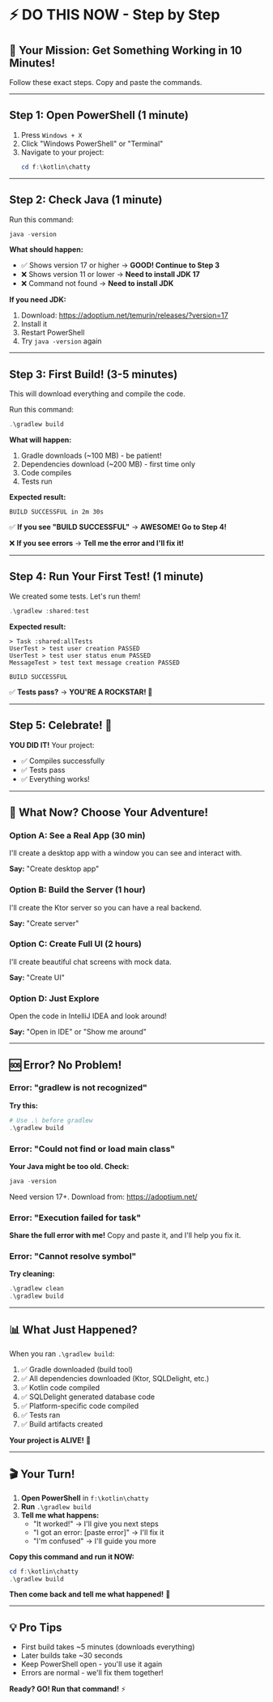 # ⚡ DO THIS NOW - Step by Step

## 🎯 Your Mission: Get Something Working in 10 Minutes!

Follow these exact steps. Copy and paste the commands.

---

## Step 1: Open PowerShell (1 minute)

1. Press `Windows + X`
2. Click "Windows PowerShell" or "Terminal"
3. Navigate to your project:
   ```powershell
   cd f:\kotlin\chatty
   ```

---

## Step 2: Check Java (1 minute)

Run this command:
```powershell
java -version
```

**What should happen:**
- ✅ Shows version 17 or higher → **GOOD! Continue to Step 3**
- ❌ Shows version 11 or lower → **Need to install JDK 17**
- ❌ Command not found → **Need to install JDK**

**If you need JDK:**
1. Download: <https://adoptium.net/temurin/releases/?version=17>
2. Install it
3. Restart PowerShell
4. Try `java -version` again

---

## Step 3: First Build! (3-5 minutes)

This will download everything and compile the code.

Run this command:
```powershell
.\gradlew build
```

**What will happen:**
1. Gradle downloads (~100 MB) - be patient!
2. Dependencies download (~200 MB) - first time only
3. Code compiles
4. Tests run

**Expected result:**
```
BUILD SUCCESSFUL in 2m 30s
```

✅ **If you see "BUILD SUCCESSFUL"** → **AWESOME! Go to Step 4!**

❌ **If you see errors** → **Tell me the error and I'll fix it!**

---

## Step 4: Run Your First Test! (1 minute)

We created some tests. Let's run them!

```powershell
.\gradlew :shared:test
```

**Expected result:**
```
> Task :shared:allTests
UserTest > test user creation PASSED
UserTest > test user status enum PASSED
MessageTest > test text message creation PASSED

BUILD SUCCESSFUL
```

✅ **Tests pass?** → **YOU'RE A ROCKSTAR! 🎸**

---

## Step 5: Celebrate! 🎉

**YOU DID IT!** Your project:
- ✅ Compiles successfully
- ✅ Tests pass
- ✅ Everything works!

---

## 🎯 What Now? Choose Your Adventure!

### Option A: See a Real App (30 min)
I'll create a desktop app with a window you can see and interact with.

**Say:** "Create desktop app"

### Option B: Build the Server (1 hour)
I'll create the Ktor server so you can have a real backend.

**Say:** "Create server"

### Option C: Create Full UI (2 hours)
I'll create beautiful chat screens with mock data.

**Say:** "Create UI"

### Option D: Just Explore
Open the code in IntelliJ IDEA and look around!

**Say:** "Open in IDE" or "Show me around"

---

## 🆘 Error? No Problem!

### Error: "gradlew is not recognized"

**Try this:**
```powershell
# Use .\ before gradlew
.\gradlew build
```

### Error: "Could not find or load main class"

**Your Java might be too old. Check:**
```powershell
java -version
```

Need version 17+. Download from: <https://adoptium.net/>

### Error: "Execution failed for task"

**Share the full error with me!** Copy and paste it, and I'll help you fix it.

### Error: "Cannot resolve symbol"

**Try cleaning:**
```powershell
.\gradlew clean
.\gradlew build
```

---

## 📊 What Just Happened?

When you ran `.\gradlew build`:

1. ✅ Gradle downloaded (build tool)
2. ✅ All dependencies downloaded (Ktor, SQLDelight, etc.)
3. ✅ Kotlin code compiled
4. ✅ SQLDelight generated database code
5. ✅ Platform-specific code compiled
6. ✅ Tests ran
7. ✅ Build artifacts created

**Your project is ALIVE!** 🎉

---

## 🎬 Your Turn!

1. **Open PowerShell** in `f:\kotlin\chatty`
2. **Run** `.\gradlew build`
3. **Tell me what happens:**
   - "It worked!" → I'll give you next steps
   - "I got an error: [paste error]" → I'll fix it
   - "I'm confused" → I'll guide you more

**Copy this command and run it NOW:**

```powershell
cd f:\kotlin\chatty
.\gradlew build
```

**Then come back and tell me what happened!** 🚀

---

## 💡 Pro Tips

- First build takes ~5 minutes (downloads everything)
- Later builds take ~30 seconds
- Keep PowerShell open - you'll use it again
- Errors are normal - we'll fix them together!

**Ready? GO! Run that command!** ⚡
